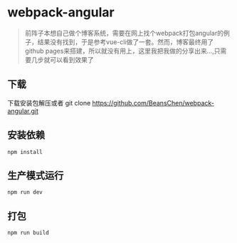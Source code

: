 # webpack-angular
> 前阵子本想自己做个博客系统，需要在网上找个webpack打包angular的例子，结果没有找到，于是参考vue-cli做了一套。然而，博客最终用了github pages来搭建，所以就没有用上，这里我把我做的分享出来...,只需要几步就可以看到效果了

## 下载

下载安装包解压或者 git clone https://github.com/BeansChen/webpack-angular.git

## 安装依赖

    npm install
    
## 生产模式运行

    npm run dev
    
## 打包

    npm run build

